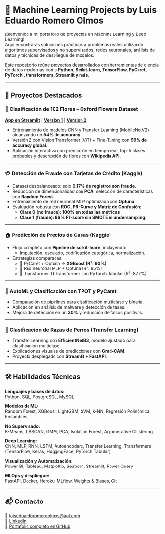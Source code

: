 # 🧠 Machine Learning Projects by Luis Eduardo Romero Olmos

¡Bienvenido a mi portafolio de proyectos en Machine Learning  y Deep Learning!  
Aquí encontrarás soluciones prácticas a problemas reales utilizando algoritmos supervisados y no supervisados, redes neuronales, análisis de datos y técnicas de despliegue de modelos.  

Este repositorio reúne proyectos desarrollados con herramientas de ciencia de datos modernas como **Python, Scikit-learn, TensorFlow, PyCaret, PyTorch , transformers, Streamlit y más**.

---

## 📂 Proyectos Destacados

### 🌸 Clasificación de 102 Flores – Oxford Flowers Dataset
**[App en Streamlit](https://clasificacion-flores.streamlit.app/)** | **[Version 1](https://github.com/LuisEduardoRomeroOlmos/MachineLearning/tree/main/flower_recognition_transfer_learning)** | **[Version 2](https://github.com/LuisEduardoRomeroOlmos/MachineLearning/tree/main/flower_recognition_Transformer_Vit)**
- Entrenamiento de modelos CNN y Transfer Learning (MobileNetV2) alcanzando un **94% de accuracy**.
- Versión 2 con Vision Transformer (ViT) + Fine-Tuning con **99% de accuracy global**.  
- Aplicación interactiva con predicción en tiempo real, top-5 clases probables y descripción de flores con **Wikipedia API**.

---

### 💳 Detección de Fraude con Tarjetas de Crédito (Kaggle)
- Dataset desbalanceado: solo **0.17% de registros son fraude**.  
- Reducción de dimensionalidad con **PCA**, selección de características con **Random Forest**.  
- Entrenamiento de red neuronal MLP optimizada con **Optuna**.  
- Evaluación robusta con **ROC, PR-Curve y Matriz de Confusión**:  
  - **Clase 0 (no fraude): 100% en todas las métricas**  
  - **Clase 1 (fraude): 86% F1-score sin SMOTE ni undersampling.**

---

### 🏠 Predicción de Precios de Casas (Kaggle)
- Flujo completo con **Pipeline de scikit-learn**, incluyendo:  
  - Imputación, escalado, codificación categórica, normalización.  
- Estrategias comparadas:  
  - 🥇 PyCaret + Optuna → **XGBoost (R²: 90%)**  
  - 🧠 Red neuronal MLP + Optuna (R²: 85%)  
  - 🤖 Transformer TbTransformer con PyTorch Tabular (R²: 87.7%)

---

### 🤖 AutoML y Clasificación con TPOT y PyCaret
- Comparación de pipelines para clasificación multiclase y binaria.  
- Aplicación en análisis de malware y detección de tasas.  
- Mejora de detección en un **30%** y reducción de falsos positivos.

---

### 🐶 Clasificación de Razas de Perros (Transfer Learning)
- Transfer Learning con **EfficientNetB3**, modelo ajustado para clasificación multiclase.  
- Explicaciones visuales de predicciones con **Grad-CAM**.  
- Proyecto desplegado con **Streamlit + FastAPI**.

---


## 🛠️ Habilidades Técnicas

**Lenguajes y bases de datos:**  
Python, SQL, PostgreSQL, MySQL  

**Modelos de ML:**  
Random Forest, XGBoost, LightGBM, SVM, k-NN, Regresión Polinómica, Ensambles  

**No Supervisado:**  
K-Means, DBSCAN, GMM, PCA, Isolation Forest, Aglomerative Clustering  

**Deep Learning:**  
CNN, MLP, RNN, LSTM, Autoencoders, Transfer Learning, Transformers  
(TensorFlow, Keras, HuggingFace, PyTorch Tabular)

**Visualización y Automatización:**  
Power BI, Tableau, Matplotlib, Seaborn, Streamlit, Power Query  

**MLOps y despliegue:**  
FastAPI, Docker, Heroku, MLflow, Weights & Biases, Git  

---

## 📬 Contacto

📧 luiseduardoromeroolmos@aol.com  
🔗 [LinkedIn](https://www.linkedin.com/in/luiseduardoromeroolmos/)  
📁 [Portafolio completo en GitHub](https://github.com/LuisEduardoRomeroOlmos/)


